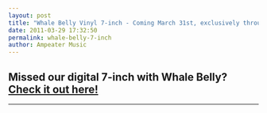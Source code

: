 ```yaml
---
layout: post
title: "Whale Belly Vinyl 7-inch - Coming March 31st, exclusively through Ampeater Music!"
date: 2011-03-29 17:32:50
permalink: whale-belly-7-inch
author: Ampeater Music
---
```

Missed our digital 7-inch with Whale Belly? [Check it out here!](http://ampeatermusic.com/aem127)
-------------------------------------------------------------------------------------------------

<!-- more -->



---


